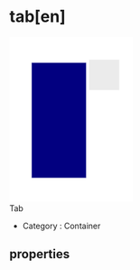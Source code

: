# tab[en]

![Container][Container-04]  
Tab


- Category : Container

[Container-04]: ../images/container-04.png

## properties

### 
